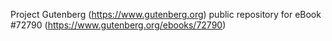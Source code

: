 Project Gutenberg (https://www.gutenberg.org) public repository
for eBook #72790 (https://www.gutenberg.org/ebooks/72790)
